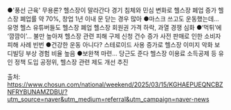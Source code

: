 
●'풍선 근육' 무용론? 헬스장이 말라간다
경기 침체와 민심 변화로 헬스장 폐업 증가
헬스장 폐업률 약 70%, 창업 1년 이내 문 닫는 경우 많아
●마스크 쓰고도 운동했는데…
유명 헬스 유튜버들도 헬스장 폐업
헬스장 회원권 가격 하락, 과열 경쟁 심화
●‘먹튀’에 ‘깜깜이’… 불만 높아져
헬스장 관련 피해 구제 신청 건수 증가
사전 판매로 인한 소비자 피해 사례 빈번
●건강한 운동 아니다?
스테로이드 사용 증가로 헬스장 이미지 악화
보디빌딩 부상 경험 비율 높음
●보완책 마련… 당근도 준다
헬스장 이용료 소득공제 등 유인 정책 도입
공정위, 헬스장 관련 제도 개선 추진

출처: https://www.chosun.com/national/weekend/2025/03/15/KGHAEPUEQNCBZNFRYBUNAMZDBU/?utm_source=naver&utm_medium=referral&utm_campaign=naver-news